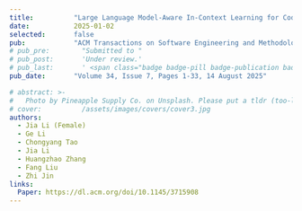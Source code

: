 ```yaml
---
title:          "Large Language Model-Aware In-Context Learning for Code Generation"
date:           2025-01-02
selected:       false
pub:            "ACM Transactions on Software Engineering and Methodology (TOSEM)"
# pub_pre:        "Submitted to "
# pub_post:       'Under review.'
# pub_last:       ' <span class="badge badge-pill badge-publication badge-success">CCF-A</span>'
pub_date:       "Volume 34, Issue 7, Pages 1-33, 14 August 2025"

# abstract: >-
#   Photo by Pineapple Supply Co. on Unsplash. Please put a tldr (too-long-didnt-read, 1~2 sentences) of your publication here. It is not recommended to put the actual abstract here because it is usually too long to fit in. $\LaTeX$ is supported. $a=b+c$.
# cover:          /assets/images/covers/cover3.jpg
authors:
  - Jia Li (Female)
  - Ge Li
  - Chongyang Tao
  - Jia Li
  - Huangzhao Zhang
  - Fang Liu
  - Zhi Jin
links:
  Paper: https://dl.acm.org/doi/10.1145/3715908
---
```

